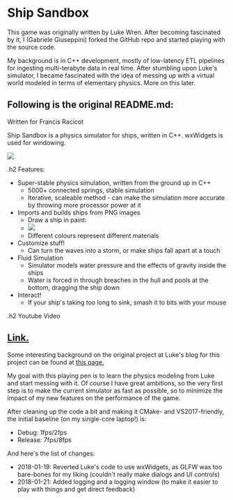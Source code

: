 Ship Sandbox
============

This game was originally written by Luke Wren. After becoming fascinated by it, I (Gabriele Giuseppini) forked the GitHub repo
and started playing with the source code.

My background is in C++ development, mostly of low-latency ETL pipelines for ingesting multi-terabyte data in real time. 
After stumbling upon Luke's simulator, I became fascinated with the idea of messing up with a virtual world
modeled in terms of elementary physics. More on this later.

Following is the original README.md:
---
Written for Francis Racicot

Ship Sandbox is a physics simulator for ships, written in C++. wxWidgets is used for windowing.

<img src="http://i.imgur.com/UYhVSHJ.png">

.h2 Features:

- Super-stable physics simulation, written from the ground up in C++
	- 5000+ connected springs, stable simulation
	- Iterative, scaleable method - can make the simulation more accurate by throwing more processor power at it
- Imports and builds ships from PNG images
	- Draw a ship in paint:
	- <img src="http://i.imgur.com/Hzgsh1A.png">
	- Different colours represent different materials
- Customize stuff!
	- Can turn the waves into a storm, or make ships fall apart at a touch
- Fluid Simulation
	- Simulator models water pressure and the effects of gravity inside the ships
	- Water is forced in through breaches in the hull and pools at the bottom, dragging the ship down
- Interact!
	- If your ship's taking too long to sink, smash it to bits with your mouse

.h2 Youtube Video

<a href="http://www.youtube.com/watch?v=LQ0XHRIoQe0">Link.</a>
---

Some interesting background on the original project at Luke's blog for this project can be found at <a href="http://sinkingshipdev.tumblr.com/">this page.</a>

My goal with this playing pen is to learn the physics modeling from Luke and start messing with it. Of course I have great ambitions, so the very first step
is to make the current simulator as fast as possible, so to minimize the impact of my new features on the performance of the game.

After cleaning up the code a bit and making it CMake- and VS2017-friendly, the initial baseline (on my single-core laptop!) is:
- Debug: 1fps/2fps
- Release: 7fps/8fps

And here's the list of changes:
- 2018-01-19: Reverted Luke's code to use wxWidgets, as GLFW was too bare-bones for my liking (couldn't really make dialogs and UI controls)
- 2018-01-21: Added logging and a logging window (to make it easier to play with things and get direct feedback)